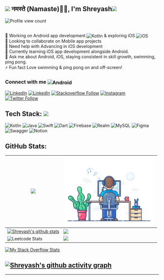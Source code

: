 
<h2><img src="https://emojis.slackmojis.com/emojis/images/1531849430/4246/blob-sunglasses.gif?1531849430" width="30"/> नमस्ते (Namaste)🙏🏻, I'm Shreyash<img src="https://media.giphy.com/media/12oufCB0MyZ1Go/giphy.gif" width="50"></h2>

    
<!-- [![](https://visitcount.itsvg.in/api?id=shreyashp47&icon=0&color=0)](https://visitcount.itsvg.in) -->
<img src="https://komarev.com/ghpvc/?username=shreyashp47&label=Profile%20views&color=1f6fea&style=plastic" alt="Profile view count"/>
 
<br>🔭 Working on Android app development.<img align="center" alt="Kotlin" title="Kotlin" height="15" src="https://www.vectorlogo.zone/logos/kotlinlang/kotlinlang-icon.svg" />
 & exploring iOS <img align="center"  alt="iOS" title="iOS" width="20" src="https://media.giphy.com/media/v1.Y2lkPTc5MGI3NjExcTRwNm8xMmNndXI1NnFzYWxjNjd4eHM3MjJ0MW5haHlydmJjdHRzeSZlcD12MV9pbnRlcm5hbF9naWZfYnlfaWQmY3Q9cw/tYiGDt4b33UVq/giphy.gif" />
<br>👯 Looking to collaborate on Mobile app projects
<br>🤝 Need help with Advancing in iOS development
<br>🌱 Currently learning iOS app development alongside Android.
<br>💬 Ask me about Android, iOS, staying consistent in skill growth, swimming, ping pong.
<br>⚡ Fun fact Love swimming & ping pong on and off-screen!


### Connect with me <img align="center" alt="Android" width="90" src="https://media.giphy.com/media/X7Oe8SfCbv5GSzDGFl/giphy.gif" />
<!-- ##  Socials: -->
[![LinkedIn](https://img.shields.io/badge/LinkedIn-0077B5?style=for-the-badge&logo=linkedin&logoColor=white)](https://linkedin.com/in/shreyashpattewardeveloper)
[![LinkedIn](https://img.shields.io/badge/-LeetCode-FFA116?style=for-the-badge&logo=LeetCode&logoColor=black)](https://leetcode.com/u/shreyashp47/)
[![Stackoverflow Follow](https://img.shields.io/badge/Stack%20Overflow-F58025?style=for-the-badge&logo=Stack%20Overflow&logoColor=white)](https://stackoverflow.com/users/12186899/shreyash-pattewar)
[![Instagram](https://img.shields.io/badge/Instagram-E4405F?style=for-the-badge&logo=instagram&logoColor=white)](https://instagram.com/shreyashpattewar_)
[![Twitter Follow](https://img.shields.io/badge/Twitter-1DA1F2?style=for-the-badge&logo=twitter&logoColor=white)](https://twitter.com/intent/follow?screen_name=shreyashp4)

<!-- [![Twitter](https://img.shields.io/badge/Twitter-%231DA1F2.svg?logo=Twitter&logoColor=white)](https://twitter.com/shreyashp4)  -->

##  Tech Stack: </a><img src="https://media.giphy.com/media/WUlplcMpOCEmTGBtBW/giphy.gif" width="30"> 

<!-- ![Java](https://img.shields.io/badge/java-%23ED8B00.svg?style=flat&logo=openjdk&logoColor=white) -->
![Kotlin](https://img.shields.io/badge/Kotlin-B125EA?style=for-the-badge&logo=kotlin&logoColor=white)
![Java](https://img.shields.io/badge/Java-ED8B00?style=for-the-badge&logo=openjdk&logoColor=white)
![Swift](https://img.shields.io/badge/Swift-FA7343?style=for-the-badge&logo=swift&logoColor=white) 
![Dart](https://img.shields.io/badge/Dart-0175C2?style=for-the-badge&logo=dart&logoColor=white)
![Firebase](https://img.shields.io/badge/firebase-ffca28?style=for-the-badge&logo=firebase&logoColor=black) 
![Realm](https://img.shields.io/badge/Realm-39477F?style=for-the-badge&logo=realm&logoColor=white) 
![MySQL](https://img.shields.io/badge/Sqlite-003B57?style=for-the-badge&logo=sqlite&logoColor=white) 
![Figma](https://img.shields.io/badge/Figma-F24E1E?style=for-the-badge&logo=figma&logoColor=white)
![Swagger](https://img.shields.io/badge/Swagger-85EA2D?style=for-the-badge&logo=Swagger&logoColor=white)
![Notion](https://img.shields.io/badge/Notion-000000?style=for-the-badge&logo=notion&logoColor=white)

## GitHub Stats:
| ![](https://github-readme-streak-stats.herokuapp.com/?user=shreyashp47&theme=nightowl&hide_border=true)    | <a> <img src="https://github.com/shreyashp47/shreyashp47/blob/main/dev-working_rounded.gif?raw=true"  href="https://github.com/shreyashp47"  width="300"/> </a>  |
|-----------------|--|
| <a href="https://github.com/shreyashp47/github-readme-stats"><img align="center" src="https://github-readme-stats.vercel.app/api?username=shreyashp47&theme=nightowl&hide_border=true&include_all_commits=true&count_private=true" alt="Shreyash's github stats" /></a> | <a href="https://github.com/shreyashp47/github-readme-stats"><img align="center" src="https://github-readme-stats.vercel.app/api/top-langs/?username=shreyashp47&theme=nightowl&hide_border=true&include_all_commits=true&count_private=true&layout=compact&hide=Ruby,c" /></a> |
|![Leetcode Stats](https://leetcard.jacoblin.cool/shreyashp47?ext=heatmap)| <a> <img src="https://github.com/user-attachments/assets/898f12a4-7b2f-4fac-ae97-db043855058e"  href="https://github.com/shreyashp47"  width="300"/> </a> |
[![My Stack Overflow Stats](https://so-stats-kurt-liao.vercel.app/api?user=12186899)](https://github.com/kurt-liao/so-stats)


<!--
![](https://github-readme-stats.vercel.app/api?username=shreyashp47&theme=nightowl&hide_border=true&include_all_commits=true&count_private=true)<br/>
![](https://github-readme-stats.vercel.app/api/top-langs/?username=shreyashp47&theme=nightowl&hide_border=true&include_all_commits=true&count_private=true&layout=compact)

![Activity Graph](https://github-readme-activity-graph.vercel.app/graph?username=shreyashp47&theme=github&hide_border=true&bg_color=0d1117&area_color=1f6fea&line=38d252&point=1f6fea&color=fefefe)
-->

[![Shreyash's github activity graph](https://github-readme-activity-graph.vercel.app/graph?username=shreyashp47&theme=github&bg_color=0d1117&color=7fdbca&line=c792e9&point=7fdbca&area=false&hide_border=true)](https://github.com/shreyasho47/github-readme-activity-graph)
---


<!--  SPOTIFY
### Spotify Playing: <img align="center" alt="Headphone" width="60" src="https://media.giphy.com/media/6vIxndGbXhng34GgYE/giphy.gif" />
[![spotify-github-profile](https://spotify-github-profile.vercel.app/api/view?uid=31372d635mt3vwqjwz6wbpsa5e2e&cover_image=true&theme=novatorem&background_color=121212&interchange=true&bar_color=ffffff&bar_color_cover=true)](https://spotify-github-profile.vercel.app/api/view?uid=31372d635mt3vwqjwz6wbpsa5e2e&redirect=true)
-->
---


<!-- Proudly created with GPRM ( https://gprm.itsvg.in ) -->
